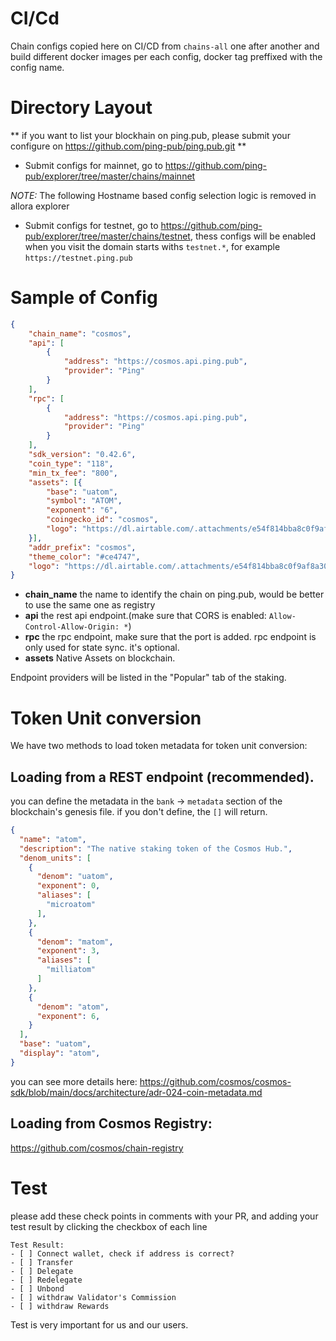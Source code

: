 # CI/Cd

Chain configs copied here on CI/CD from `chains-all` one after another and build different docker images per each config, docker tag preffixed with the config name.

# Directory Layout

** if you want to list your blockhain on ping.pub, please submit your configure on https://github.com/ping-pub/ping.pub.git **

- Submit configs for mainnet, go to https://github.com/ping-pub/explorer/tree/master/chains/mainnet

*NOTE:* The following Hostname based config selection logic is removed in allora explorer
- Submit configs for testnet, go to https://github.com/ping-pub/explorer/tree/master/chains/testnet, thess configs will be enabled when you visit the domain starts withs `testnet.*`, for example `https://testnet.ping.pub`

# Sample of Config

```json
{
    "chain_name": "cosmos",
    "api": [
        {
            "address": "https://cosmos.api.ping.pub", 
            "provider": "Ping"
        }
    ],
    "rpc": [
        {
            "address": "https://cosmos.api.ping.pub", 
            "provider": "Ping"
        }
    ],
    "sdk_version": "0.42.6",
    "coin_type": "118",
    "min_tx_fee": "800",
    "assets": [{
        "base": "uatom",
        "symbol": "ATOM",
        "exponent": "6",
        "coingecko_id": "cosmos", 
        "logo": "https://dl.airtable.com/.attachments/e54f814bba8c0f9af8a3056020210de0/2d1155fb/cosmos-hub.svg"
    }],
    "addr_prefix": "cosmos",
    "theme_color": "#ce4747",
    "logo": "https://dl.airtable.com/.attachments/e54f814bba8c0f9af8a3056020210de0/2d1155fb/cosmos-hub.svg"
}
```
- **chain_name** the name to identify the chain on ping.pub, would be better to use the same one as registry
- **api** the rest api endpoint.(make sure that CORS is enabled: `Allow-Control-Allow-Origin: *`)
- **rpc** the rpc endpoint, make sure that the port is added. rpc endpoint is only used for state sync. it's optional.
- **assets** Native Assets on blockchain. 

Endpoint providers will be listed in the "Popular" tab of the staking.

# Token Unit conversion

We have two methods to load token metadata for token unit conversion:

## Loading from a REST endpoint (recommended).
   
you can define the metadata in the `bank` -> `metadata` section of the blockchain's genesis file. if you don't define, the `[]` will return.

```json
{
  "name": "atom",
  "description": "The native staking token of the Cosmos Hub.",
  "denom_units": [
    {
      "denom": "uatom",
      "exponent": 0,
      "aliases": [
        "microatom"
      ],
    },
    {
      "denom": "matom",
      "exponent": 3,
      "aliases": [
        "milliatom"
      ]
    },
    {
      "denom": "atom",
      "exponent": 6,
    }
  ],
  "base": "uatom",
  "display": "atom",
}
```
you can see more details here:
https://github.com/cosmos/cosmos-sdk/blob/main/docs/architecture/adr-024-coin-metadata.md

## Loading from Cosmos Registry:

https://github.com/cosmos/chain-registry

# Test 

please add these check points in comments with your PR, and adding your test result by clicking the checkbox of each line
```
Test Result:
- [ ] Connect wallet, check if address is correct? 
- [ ] Transfer
- [ ] Delegate
- [ ] Redelegate
- [ ] Unbond
- [ ] withdraw Validator's Commission
- [ ] withdraw Rewards
```
Test is very important for us and our users. 
